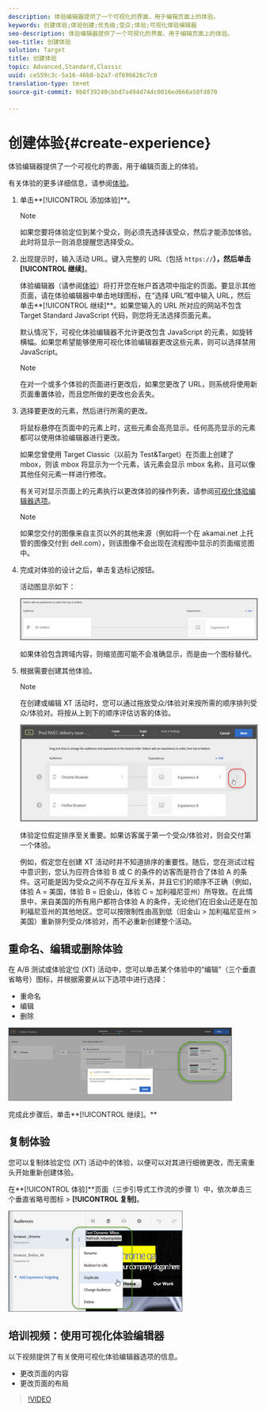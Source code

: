 ```yaml
---
description: 体验编辑器提供了一个可视化的界面，用于编辑页面上的体验。
keywords: 创建体验;体验创建;优先级;受众;体验;可视化体验编辑器
seo-description: 体验编辑器提供了一个可视化的界面，用于编辑页面上的体验。
seo-title: 创建体验
solution: Target
title: 创建体验
topic: Advanced,Standard,Classic
uuid: ce559c3c-5a16-46b8-b2a7-df696626c7c0
translation-type: tm+mt
source-git-commit: 9b8f39240cbbd7a494d74dc0016ed666a58fd870

---
```



# 创建体验{#create-experience}

体验编辑器提供了一个可视化的界面，用于编辑页面上的体验。

有关体验的更多详细信息，请参阅[体验](../../../c-experiences/experiences.md#concept_A2E10F6AFB3D4AEAB6951EE14688848D)。

1. 单击**[!UICONTROL 添加体验]**。

   >[!NOTE]
   >
   >如果您要将体验定位到某个受众，则必须先选择该受众，然后才能添加体验。此时将显示一则消息提醒您选择受众。

1. 出现提示时，输入活动 URL。键入完整的 URL（包括 `https://`**），然后单击[!UICONTROL 继续]**。

   体验编辑器（请参阅[体验](../../../c-experiences/experiences.md#concept_1D011219034B492BB03C08B3BB80E3F0)）将打开您在帐户首选项中指定的页面。要显示其他页面，请在体验编辑器中单击地球图标，在“选择 URL”框中输入 URL，然后单击**[!UICONTROL 继续]**。如果您输入的 URL 所对应的网站不包含 Target Standard JavaScript 代码，则您将无法选择页面元素。

   默认情况下，可视化体验编辑器不允许更改包含 JavaScript 的元素，如旋转横幅。如果您希望能够使用可视化体验编辑器更改这些元素，则可以选择禁用 JavaScript。

   >[!NOTE]
   >
   >在对一个或多个体验的页面进行更改后，如果您更改了 URL，则系统将使用新页面重置体验，而且您所做的更改也会丢失。

1. 选择要更改的元素，然后进行所需的更改。

   将鼠标悬停在页面中的元素上时，这些元素会高亮显示。任何高亮显示的元素都可以使用体验编辑器进行更改。

   如果您曾使用 Target Classic（以前为 Test&amp;Target）在页面上创建了 mbox，则该 mbox 将显示为一个元素，该元素会显示 mbox 名称，且可以像其他任何元素一样进行修改。

   有关可对显示页面上的元素执行以更改体验的操作列表，请参阅[可视化体验编辑器选项](/help/c-experiences/c-visual-experience-composer/viztarget-options.md)。

   >[!NOTE]
   >
   >如果您交付的图像来自主页以外的其他来源（例如将一个在 akamai.net 上托管的图像交付到 dell.com），则该图像不会出现在流程图中显示的页面缩览图中。

1. 完成对体验的设计之后，单击复选标记按钮。

   活动图显示如下：

   ![](assets/xt_diagram.png)

   如果体验包含跨域内容，则缩览图可能不会准确显示，而是由一个图标替代。
1. 根据需要创建其他体验。

   >[!NOTE]
   >
   >在创建或编辑 XT 活动时，您可以通过拖放受众/体验对来按所需的顺序排列受众/体验对。将按从上到下的顺序评估访客的体验。

   ![](assets/move_experiences.jpg)

   体验定位假定排序至关重要。如果访客属于第一个受众/体验对，则会交付第一个体验。

   例如，假定您在创建 XT 活动时并不知道排序的重要性。随后，您在测试过程中意识到，您认为应符合体验 B 或 C 的条件的访客而是符合了体验 A 的条件。这可能是因为受众之间不存在互斥关系，并且它们的顺序不正确（例如，体验 A = 美国，体验 B = 旧金山，体验 C = 加利福尼亚州）所导致。在此情景中，来自美国的所有用户都符合体验 A 的条件，无论他们在旧金山还是在加利福尼亚州的其他地区。您可以按限制性由高到低（旧金山 &gt; 加利福尼亚州 &gt; 美国）重新排列受众/体验对，而不必重新创建整个活动。

## 重命名、编辑或删除体验

在 A/B 测试或体验定位 (XT) 活动中，您可以单击某个体验中的“编辑”（三个垂直省略号）图标，并根据需要从以下选项中进行选择：

* 重命名
* 编辑
* 删除

![](assets/experience_edit.png)

完成此步骤后，单击**[!UICONTROL 继续]。**

## 复制体验

您可以复制体验定位 (XT) 活动中的体验，以便可以对其进行细微更改，而无需重头开始重新创建体验。

在**[!UICONTROL 体验]**页面（三步引导式工作流的步骤 1）中，依次单击三个垂直省略号图标 &gt; **[!UICONTROL 复制]**。

![](assets/duplicate_experience.png)

## 培训视频：使用可视化体验编辑器

以下视频提供了有关使用可视化体验编辑器选项的信息。

* 更改页面的内容
* 更改页面的布局

>[!VIDEO](https://video.tv.adobe.com/v/17399)